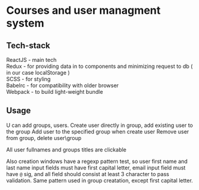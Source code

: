 # Courses and user managment system

## Tech-stack
ReactJS - main tech\
Redux - for providing data in to components and minimizing request to db ( in our case localStorage )\
SCSS - for styling\
Babelrc - for compatibility with older browser\
Webpack - to build light-weight bundle

## Usage

U can add groups, users.
Create user directly in group, add existing user to the group
Add user to the specified group when create user
Remove user from group, delete user\group

All user fullnames and groups titles are clickable

Also creation windows have a regexp pattern test, so user first name and last name input fields must have first capital letter, email input field must have ```@``` sig, and all field should consist at least 3 character to pass validation. Same pattern used in group creatation, except first capital letter.